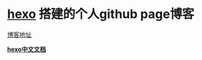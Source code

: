# [hexo](https://hexo.io) 搭建的个人github page博客

[博客地址](http://navyxie.github.io/)

**[hexo中文文档](https://hexo.io/zh-cn/docs/)**
